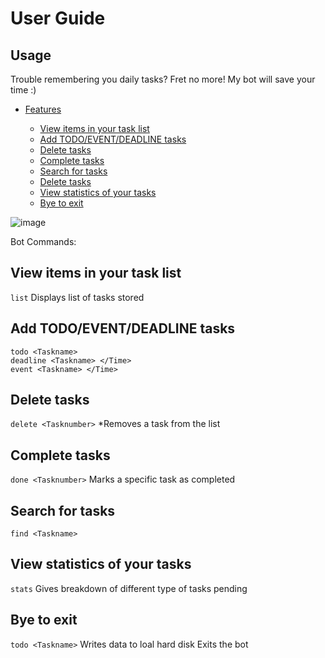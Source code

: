 # User Guide

## Usage
Trouble remembering you daily tasks? Fret no more! My bot will save your time :)

* [Features](#features)

    * [View items in your task list](#adding-a-todo-todo)
    * [Add TODO/EVENT/DEADLINE tasks](#adding-a-deadline-deadline)
    * [Delete tasks](#adding-a-event-event)
    * [Complete tasks](#listing-all-task-list)
    * [Search for tasks](#marking-a-task-as-done-done-index)
    * [Delete tasks](#deleting-a-task-delete-index)
    * [View statistics of your tasks](#show-all-commands-help)
    * [Bye to exit](#show-tasks-of-certain-priority-show-priority-level)

![image](https://github.com/rehmmann/ip/blob/master/docs/Ui.png)

Bot Commands:

## View items in your task list
```list```
Displays list of tasks stored
## Add TODO/EVENT/DEADLINE tasks
```
todo <Taskname>
deadline <Taskname> </Time>
event <Taskname> </Time>
```
## Delete tasks
```delete <Tasknumber>```
*Removes a task from the list
## Complete tasks
```done <Tasknumber>```
Marks a specific task as completed
## Search for tasks
```find <Taskname>```
## View statistics of your tasks
```stats```
Gives breakdown of different type of tasks pending
## Bye to exit
```todo <Taskname>```
Writes data to loal hard disk
Exits the bot


